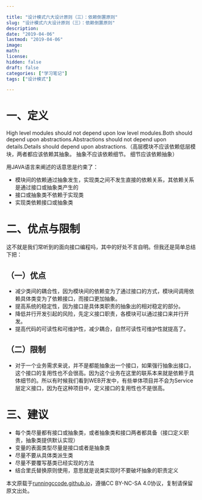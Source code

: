 ```yaml
---

title: "设计模式六大设计原则（三）：依赖倒置原则"
slug: "设计模式六大设计原则（三）：依赖倒置原则"
description:
date: "2019-04-06"
lastmod: "2019-04-06"
image:
math:
license:
hidden: false
draft: false
categories: ["学习笔记"]
tags: ["设计模式"]

---
```

# 一、定义
High level modules should not depend upon low level modules.Both should depend upon abstractions.Abstractions should not depend upon details.Details should depend upon abstractions.（高层模块不应该依赖低层模块，两者都应该依赖其抽象。 抽象不应该依赖细节。 细节应该依赖抽象）

用JAVA语言来阐述的话意思是约束了：
- 模块间的依赖通过抽象发生，实现类之间不发生直接的依赖关系，其依赖关系是通过接口或抽象类产生的
- 接口或抽象类不依赖于实现类
- 实现类依赖接口或抽象类
# 二、优点与限制
这不就是我们常听到的面向接口编程吗，其中的好处不言自明。但我还是简单总结下把：
## （一）优点
- 减少类间的耦合性，因为模块间的依赖变为了通过接口的方式，模块间调用依赖具体类变为了依赖接口，而接口更加抽象。
- 提高系统的稳定性，因为接口是具体类职责的抽象出的相对稳定的部分。
- 降低并行开发引起的风险，先定义接口职责，各模块可以通过接口来并行开发。
- 提高代码的可读性和可维护性，减少耦合，自然可读性可维护性就提高了。
## （二）限制
- 对于一个业务需求来说，并不是都能抽象出一个接口，如果强行抽象出接口，这个接口的复用性也不会很高。因为这个业务在这里的联系本来就是依赖于具体细节的。所以有时候我们看到WEB开发中，有些单体项目并不会为Service层定义接口，因为在这种项目中，定义接口的复用性也不是很高。
# 三、建议
- 每个类尽量都有接口或抽象类，或者抽象类和接口两者都具备（接口定义职责，抽象类提供默认实现）
- 变量的表面类型尽量是接口或者是抽象类
- 尽量不要从具体类派生类
- 尽量不要覆写基类已经实现的方法
- 结合里氏替换原则使用，意思就是说类实现时不要破坏抽象的职责定义


本文原载于[runningccode.github.io](https://runningccode.github.io)，遵循CC BY-NC-SA 4.0协议，复制请保留原文出处。